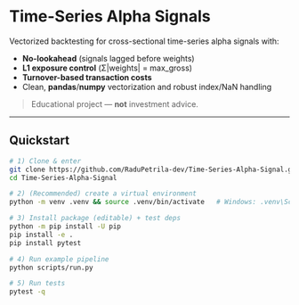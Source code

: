 # Time-Series Alpha Signals

Vectorized backtesting for cross-sectional time-series alpha signals with:
- **No-lookahead** (signals lagged before weights)
- **L1 exposure control** (Σ|weights| = max_gross)
- **Turnover-based transaction costs**
- Clean, **pandas**/**numpy** vectorization and robust index/NaN handling

> Educational project — **not** investment advice.

---

## Quickstart

```bash
# 1) Clone & enter
git clone https://github.com/RaduPetrila-dev/Time-Series-Alpha-Signal.git
cd Time-Series-Alpha-Signal

# 2) (Recommended) create a virtual environment
python -m venv .venv && source .venv/bin/activate   # Windows: .venv\Scripts\activate

# 3) Install package (editable) + test deps
python -m pip install -U pip
pip install -e .
pip install pytest

# 4) Run example pipeline
python scripts/run.py

# 5) Run tests
pytest -q

